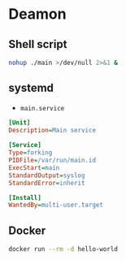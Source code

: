 # Deamon

## Shell script

```sh
nohup ./main >/dev/null 2>&1 &
```

## systemd

- `main.service`

```ini
[Unit]
Description=Main service
                                                                                                                    
[Service]
Type=forking
PIDFile=/var/run/main.id
ExecStart=main
StandardOutput=syslog
StandardError=inherit

[Install]
WantedBy=multi-user.target
```

## Docker

```sh
docker run --rm -d hello-world
```
